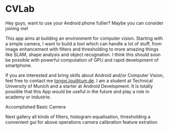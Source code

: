 # CVLab

Hey guys, want to use your Android phone fullier? Maybe you can consider joining me! 

This app aims at building an environment for computer vision. Starting with a simple camera, I want to build a tool which can handle a lot of stuff, from image enhancement with filters and thresholding to more amazing things like SLAM, shape analysis and object recognation. I think this should soon be possible with powerful computation of GPU and rapid development of smartphone.

If you are interested and bring skills about Android and/or Computer Vision, feel free to contact me tongxi.lou@tum.de. I am a student at Technical University of Munich and a starter at Android Development. It is totally possible that this App would be useful in the future and play a role in academy or industrie. 

Accomplished
    Basic Camera
    
Next
    gallery
    all kinds of filters, histogram equalisation, thresholding
    a convenient gui for above operations
    camera calibration
    feature extration

